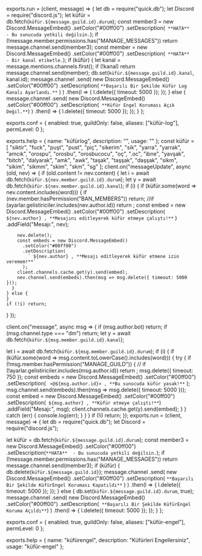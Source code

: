 exports.run = (client, message) => {
  let db = require("quick.db");
  let Discord = require("discord.js");
  let küfür = db.fetch(`küfür.${message.guild.id}.durum`);
  const member3 = new Discord.MessageEmbed()
    .setColor("#00ff00")
    .setDescription(` **HATA**  - Bu sunucuda yetkili değilsin.`);
  if (!message.member.permissions.has("MANAGE_MESSAGES"))
    return message.channel.send(member3);
  const member = new Discord.MessageEmbed()
    .setColor("#00ff00")
    .setDescription(` **HATA**  - Bir kanal etiketle.`);
  if (küfür) {
    let kanal = message.mentions.channels.first();
    if (!kanal) return message.channel.send(member);
    db.set(`küfür.${message.guild.id}.kanal`, kanal.id);
    message.channel
      .send(
        new Discord.MessageEmbed()
          .setColor("#00ff00")
          .setDescription(
            ` **Başarılı Bir Şekilde Küfür Log Kanalı Ayarlandı.** `
          )
      )
      .then(l => {
        l.delete({ timeout: 5000 });
      });
  } else {
    message.channel
      .send(
        new Discord.MessageEmbed()
          .setColor("#00ff00")
          .setDescription(` **Küfür Engel Koruması Açık Değil.**`)
      )
      .then(l => {
        l.delete({ timeout: 5000 });
      });
  }
};

exports.conf = {
  enabled: true,
  guildOnly: false,
  aliases: ["küfür-log"],
  permLevel: 0
};

exports.help = {
  name: "küfürlog",
  description: "",
  usage: ""
};
const küfür = [
  "siktir",
  "fuck",
  "puşt",
  "pust",
  "piç",
  "sikerim",
  "sik",
  "yarra",
  "yarrak",
  "amcık",
  "orospu",
  "orosbu",
  "orosbucocu",
  "oç",
  ".oc",
  "ibne",
  "yavşak",
  "bitch",
  "dalyarak",
  "amk",
  "awk",
  "taşak",
  "taşşak",
  "daşşak",
  "sikm",
  "sikim",
  "sikmm",
  "skim",
  "skm",
  "sg"
];
client.on("messageUpdate", async (old, nev) => {
  if (old.content != nev.content) {
    let i = await db.fetch(`küfür.${nev.member.guild.id}.durum`);
    let y = await db.fetch(`küfür.${nev.member.guild.id}.kanal`);
    if (i) {
      if (küfür.some(word => nev.content.includes(word))) {
        if (nev.member.hasPermission("BAN_MEMBERS")) return;
        //if (ayarlar.gelistiriciler.includes(nev.author.id)) return ;
        const embed = new Discord.MessageEmbed()
          .setColor("#00ff00")
          .setDescription(
            ` ${nev.author} , **Mesajını editleyerek küfür etmeye çalıştı!**`
          )
          .addField("Mesajı:", nev);

        nev.delete();
        const embeds = new Discord.MessageEmbed()
          .setColor("#00ff00")
          .setDescription(
            ` ${nev.author} , **Mesajı editleyerek küfür etmene izin veremem!**`
          );
        client.channels.cache.get(y).send(embed);
        nev.channel.send(embeds).then(msg => msg.delete({ timeout: 5000 }));
      }
    } else {
    }
    if (!i) return;
  }
});

client.on("message", async msg => {
  if (msg.author.bot) return;
  if (msg.channel.type === "dm") return;
  let y = await db.fetch(`küfür.${msg.member.guild.id}.kanal`);

  let i = await db.fetch(`küfür.${msg.member.guild.id}.durum`);
  if (i) {
    if (küfür.some(word => msg.content.toLowerCase().includes(word))) {
      try {
        if (!msg.member.hasPermission("MANAGE_GUILD")) {
          //  if (!ayarlar.gelistiriciler.includes(msg.author.id)) return ;
          msg.delete({ timeout: 750 });
          const embeds = new Discord.MessageEmbed()
            .setColor("#00ff00")
            .setDescription(
              ` <@${msg.author.id}> , **Bu sunucuda küfür yasak!**`
            );
          msg.channel.send(embeds).then(msg => msg.delete({ timeout: 5000 }));
          const embed = new Discord.MessageEmbed()
            .setColor("#00ff00")
            .setDescription(` ${msg.author} , **Küfür etmeye çalıştı!**`)
            .addField("Mesajı:", msg);
          client.channels.cache.get(y).send(embed);
        }
      } catch (err) {
        console.log(err);
      }
    }
  }
  if (!i) return;
});
exports.run = (client, message) => {
  let db = require("quick.db");
  let Discord = require("discord.js");

  let küfür = db.fetch(`küfür.${message.guild.id}.durum`);
  const member3 = new Discord.MessageEmbed()
    .setColor("#00ff00")
    .setDescription(`**HATA**  - Bu sunucuda yetkili değilsin.`);
  if (!message.member.permissions.has("MANAGE_MESSAGES"))
    return message.channel.send(member3);
  if (küfür) {
    db.delete(`küfür.${message.guild.id}`);
    message.channel
      .send(
        new Discord.MessageEmbed()
          .setColor("#00ff00")
          .setDescription(
            `**Başarılı Bir Şekilde KüfürEngel Koruması Kapatıldı**`
          )
      )
      .then(l => {
        l.delete({ timeout: 5000 });
      });
  } else {
    db.set(`küfür.${message.guild.id}.durum`, true);
    message.channel
      .send(
       new Discord.MessageEmbed()
          .setColor("#00ff00")
          .setDescription(` **Başarılı Bir Şekilde KüfürEngel Koruma Açıldı**`)
      )
      .then(l => {
        l.delete({ timeout: 5000 });
      });
  }
};

exports.conf = {
  enabled: true,
  guildOnly: false,
  aliases: ["küfür-engel"],
  permLevel: 0
};

exports.help = {
  name: "küfürengel",
  description: "Küfürleri Engellersiniz",
  usage: "küfür-engel"
};
